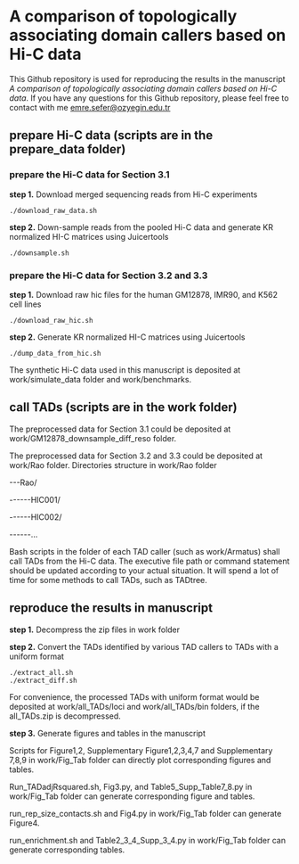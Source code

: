# A comparison of topologically associating domain callers based on Hi-C data

This Github repository is used for reproducing the results in the manuscript *A comparison of topologically associating domain callers based on Hi-C data*. If you have any questions for this Github repository, please feel free to contact with me emre.sefer@ozyegin.edu.tr

## prepare Hi-C data (scripts are in the prepare_data folder)

### prepare the Hi-C data for Section 3.1

**step 1.**    Download merged sequencing reads from Hi-C experiments

	./download_raw_data.sh
	
**step 2.**    Down-sample reads from the pooled Hi-C data and generate KR normalized HI-C matrices using Juicertools 

	./downsample.sh

### prepare the Hi-C data for Section 3.2 and 3.3

**step 1.**    Download raw hic files for the human GM12878, IMR90, and K562 cell lines 

	./download_raw_hic.sh
	
**step 2.**    Generate KR normalized HI-C matrices using Juicertools 

	./dump_data_from_hic.sh

The synthetic Hi-C data used in this manuscript is deposited at work/simulate_data folder and work/benchmarks.

## call TADs (scripts are in the work folder)

The preprocessed data for Section 3.1 could be deposited at work/GM12878_downsample_diff_reso folder.

The preprocessed data for Section 3.2 and 3.3 could be deposited at work/Rao folder.
Directories structure in work/Rao folder

---Rao/

------HIC001/

------HIC002/

------...

Bash scripts in the folder of each TAD caller (such as work/Armatus) shall call TADs from the Hi-C data. The executive file path or command statement should be updated according to your actual situation. It will spend a lot of time for some methods to call TADs, such as TADtree. 

## reproduce the results in manuscript

**step 1.** Decompress the zip files in work folder

**step 2.** Convert the TADs identified by various TAD callers to TADs with a uniform format

	./extract_all.sh
	./extract_diff.sh

For convenience, the processed TADs with uniform format would be deposited at work/all_TADs/loci and work/all_TADs/bin folders, if the all_TADs.zip is decompressed.

**step 3.** Generate figures and tables in the manuscript 

Scripts for Figure1,2, Supplementary Figure1,2,3,4,7 and Supplementary 7,8,9 in work/Fig_Tab folder can directly plot corresponding figures and tables.

Run_TADadjRsquared.sh, Fig3.py, and Table5_Supp_Table7_8.py in work/Fig_Tab folder can generate corresponding figure and tables.

run_rep_size_contacts.sh and Fig4.py in work/Fig_Tab folder can generate Figure4.

run_enrichment.sh and Table2_3_4_Supp_3_4.py in work/Fig_Tab folder can generate corresponding tables.

